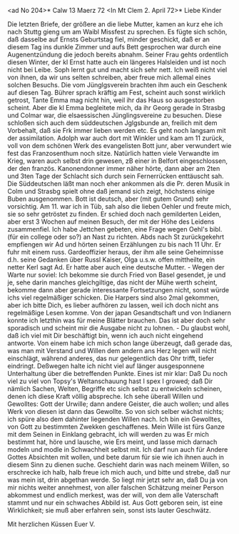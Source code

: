 <ad No 204>* Calw 13 Maerz 72
 <In Mt Clem 2. April 72>*
Liebe Kinder

Die letzten Briefe, der größere an die liebe Mutter, kamen an kurz ehe ich nach Stuttg gieng um am Waibl Missfest zu sprechen. Es fügte sich schön, daß dasselbe auf Ernsts Geburtstag fiel, minder geschickt, daß er an diesem Tag ins dunkle Zimmer und aufs Bett gesprochen war durch eine Augenentzündung die jedoch bereits abnahm. Seiner Frau gehts ordentlich diesen Winter, der kl Ernst hatte auch ein längeres Halsleiden und ist noch nicht bei Leibe. Soph lernt gut und macht sich sehr nett. Ich weiß nicht viel von ihnen, da wir uns selten schreiben, aber freue mich allemal eines solchen Besuchs. Die vom Jünglgsverein brachten ihm auch ein Geschenk auf diesen Tag. Bührer sprach kräftig am Fest, scheint auch sonst wirklich getrost, Tante Emma mag nicht hin, weil ihr das Haus so ausgestorben scheint. Aber die kl Emma begleitete mich, da ihr Georg gerade in Strasbg und Colmar war, die elsaessischen Jünglingsvereine zu besuchen. Diese schloßen sich auch dem süddeutschen Jglgsbunde an, freilich mit dem Vorbehalt, daß sie Frk immer lieben werden etc. Es geht noch langsam mit der assimilation. Adolph war auch dort mit Winkler und kam am 11 zurück, voll von dem schönen Werk des evangelisten Bott junr, aber verwundert wie fest das Franzosenthum noch sitze. Natürlich hatten viele Verwandte im Krieg, waren auch selbst drin gewesen, zB einer in Belfort eingeschlossen, der den französ. Kanonendonner immer näher hörte, dann aber am 2ten und 3ten Tage der Schlacht sich durch sein Fernerrücken enttäuscht sah. Die Süddeutschen läßt man noch eher ankommen als die Pr. deren Musik in Colm und Strasbg spielt ohne daß jemand sich zeigt, höchstens einige Buben ausgenommen. Bott ist deutsch, aber (mit gutem Grund) sehr vorsichtig. Am 11. war ich in Tüb, sah also die lieben Oehler und freute mich, sie so sehr getröstet zu finden. Er schied doch nach gemilderten Leiden, aber erst 3 Wochen auf meinen Besuch, der mit der Höhe des Leidens zusammenfiel. Ich habe Jettchen gebeten, eine Frage wegen Oehl's bibl. (für ein college oder so?) an Nast zu richten. Abds nach St zurückgekehrt empfiengen wir Ad und hörten seinen Erzählungen zu bis nach 11 Uhr. Er fuhr mit einem russ. Gardeoffizier heraus, der ihm alle seine Geheimnisse d.h. seine Gedanken über Russl Kaiser, Olga u.s.w. offen mittheilte, ein netter Kerl sagt Ad. Er hatte aber auch eine deutsche Mutter. - Wegen der Warte nur soviel: Ich bekomme sie durch Fried von Basel gesendet, je und je, sehe darin manches gleichgiltige, das nicht der Mühe werth scheint, bekomme dann aber gerade interessante Fortsetzungen nicht, sonst würde ichs viel regelmäßiger schicken. Die Harpers sind also 2mal gekommen, aber ich bitte Dich, es lieber aufhören zu lassen, weil ich doch nicht ans regelmäßige Lesen komme. Von der japan Gesandtschaft und von Indianern konnte ich letzthin was für meine Blätter brauchen. Das ist aber doch sehr sporadisch und scheint mir die Ausgabe nicht zu lohnen. - Du glaubst wohl, daß ich viel mit Dir beschäftigt bin, wenn ich auch nicht eingehend antworte. Von einem habe ich mich schon lange überzeugt, daß gerade das, was man mit Verstand und Willen dem andern ans Herz legen will nicht einschlägt, während anderes, das nur gelegentlich das Ohr trifft, tiefer eindringt. Deßwegen halte ich nicht viel auf länger ausgesponnene Unterhaltung über die betreffenden Punkte. Eines ist mir klar: Daß Du noch viel zu viel von Topsy's Weltanschauung hast I spex I growed; daß Dir nämlich Sachen, Welten, Begriffe etc sich selbst zu entwickeln scheinen, denen ich diese Kraft völlig abspreche. Ich sehe überall Willen und Gewolltes: Gott der Urwille; dann andere Geister, die auch wollen; und alles Werk von diesen ist dann das Gewollte. So von sich selber wächst nichts; ich spüre also dem dahinter liegenden Willen nach. Ich bin ein Gewolltes, von Gott zu bestimmten Zwekken geschaffenes. Mein Wille ist fürs Ganze mit dem Seinen in Einklang gebracht, ich will werden zu was Er mich bestimmt hat, höre und lausche, wie Ers meint, und lasse mich darnach modeln und modle in Schwachheit selbst mit. Ich darf nun auch für Andere Gottes Absichten mit wollen, und bete darum für sie wie ich ihnen auch in diesem Sinn zu dienen suche. Geschieht darin was nach meinem Willen, so erschrecke ich halb, halb freue ich mich auch, und bitte und strebe, daß nur was mein ist, drin abgethan werde. So liegt mir jetzt sehr an, daß Du ja von mir nichts weiter annehmest, von aller falschen Schätzung meiner Person abkommest und endlich merkest, was der will, von dem alle Vaterschaft stammt und nur ein schwaches Abbild ist. Aus Gott geboren sein, ist eine Wirklichkeit; sie muß aber erfahren sein, sonst ists lauter Geschwätz.

 Mit herzlichen Küssen
 Euer V.
